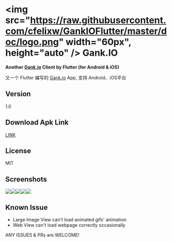 # <img src="https://raw.githubusercontent.com/cfelixw/GankIOFlutter/master/doc/logo.png" width="60px", height="auto" /> Gank.IO
**Another [Gank.io](https://gank.io/) Client by Flutter (for Android & iOS)**

又一个 Flutter 编写的 [Gank.io](https://gank.io/) App, 支持 Android、iOS平台



## Version
1.0
## Download Apk Link
[LINK](https://raw.githubusercontent.com/cfelixw/GankIOFlutter/master/doc/gank_io_flutter_v1.0.apk)
## License
MIT
## Screenshots
![](https://raw.githubusercontent.com/cfelixw/GankIOFlutter/master/doc/screen1.jpg)![](https://raw.githubusercontent.com/cfelixw/GankIOFlutter/master/doc/screen2.jpg)![](https://raw.githubusercontent.com/cfelixw/GankIOFlutter/master/doc/screen3.jpg)![](https://raw.githubusercontent.com/cfelixw/GankIOFlutter/master/doc/screen4.jpg)![](https://raw.githubusercontent.com/cfelixw/GankIOFlutter/master/doc/screen5.jpg)

## Known Issue
* Large Image View can't  load animated gifs' animation
* Web View can't load webpage correctly occasionally



ANY ISSUES & PRs are WELCOME!
